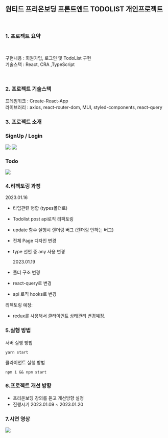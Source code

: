 ## 원티드 프리온보딩 프론트엔드 TODOLIST 개인프로젝트

<br>

### 1. 프로젝트 요약

<br>

구현내용 : 회원가입, 로그인 및 TodoList 구현  
기술스택 : React, CRA ,TypeScript

<br>

### 2. 프로젝트 기술스택

프레임워크 : Create-React-App  
라이브러리 : axios, react-router-dom, MUI, styled-components, react-query

### 3. 프로젝트 소개

### SignUp / Login

<img src="https://user-images.githubusercontent.com/94178576/212726255-59c8a9d1-db0d-4706-9247-bb3c0989fc06.png"/>
<img src="https://user-images.githubusercontent.com/94178576/212726264-0b667e27-e9c1-4332-a85c-6bd42a32610d.png"/>

### Todo

<img src="https://user-images.githubusercontent.com/94178576/212726275-e66ff796-aeb7-47ca-9f05-6b05dbc910c2.png"/>

### 4.리펙토링 과정

2023.01.16

- 타입관련 병합 (types폴더로)
- Todolist post api로직 리팩토링
- update 함수 실행시 렌더링 버그 (렌더링 안하는 버그)
- 전체 Page 디자인 변경
- type 선언 중 any 사용 변경

  2023.01.19

- 폴더 구조 변경
- react-query로 변경
- api 로직 hooks로 변경

리펙토링 예정:

- redux를 사용해서 클라이언트 상태관리 변경예정.

### 5.실행 방법

서버 실행 방법

```
yarn start
```

클라이언트 실행 방법

```
npm i && npm start
```

### 6.프로젝트 개선 방향

- 프리온보딩 강의를 듣고 개선방향 설정
- 진행시기 2023.01.09 ~ 2023.01.20

### 7.시연 영상

<img src="https://user-images.githubusercontent.com/94178576/212727613-814a8e46-91b8-4a59-9bd7-d7aa2b49f808.gif"/>

